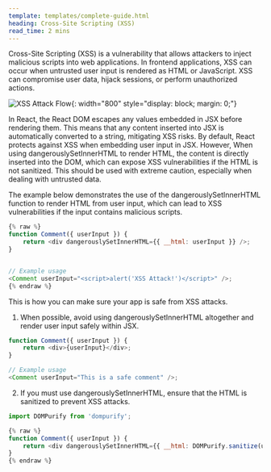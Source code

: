 ```yaml
---
template: templates/complete-guide.html
heading: Cross-Site Scripting (XSS)
read_time: 2 mins
---
```


Cross-Site Scripting (XSS) is a vulnerability that allows attackers to inject malicious scripts into web applications. In frontend applications, XSS can occur when untrusted user input is rendered as HTML or JavaScript. XSS can compromise user data, hijack sessions, or perform unauthorized actions.

![XSS Attack Flow]({{base_path}}/assets/img/complete-guides/fesecurity/image11.png){: width="800" style="display: block; margin: 0;"}


In React, the React DOM escapes any values embedded in JSX before rendering them. This means that any content inserted into JSX is automatically converted to a string, mitigating XSS risks. By default, React protects against XSS when embedding user input in JSX.
However, When using dangerouslySetInnerHTML to render HTML, the content is directly inserted into the DOM, which can expose XSS vulnerabilities if the HTML is not sanitized. This should be used with extreme caution, especially when dealing with untrusted data.

The example below demonstrates the use of the dangerouslySetInnerHTML function to render HTML from user input, which can lead to XSS vulnerabilities if the input contains malicious scripts.

```javascript 
{% raw %}
function Comment({ userInput }) {
    return <div dangerouslySetInnerHTML={{ __html: userInput }} />;
}


// Example usage
<Comment userInput="<script>alert('XSS Attack!')</script>" />;
{% endraw %} 

```


This is how you can make sure your app is safe from XSS attacks. 

1. When possible, avoid using dangerouslySetInnerHTML altogether and render user input safely within JSX.

```javascript 
function Comment({ userInput }) {
    return <div>{userInput}</div>;
}

// Example usage
<Comment userInput="This is a safe comment" />;

```


2. If you must use dangerouslySetInnerHTML, ensure that the HTML is sanitized to prevent XSS attacks.


```javascript 
import DOMPurify from 'dompurify';

{% raw %}
function Comment({ userInput }) {
    return <div dangerouslySetInnerHTML={{ __html: DOMPurify.sanitize(userInput) }} />;
}
{% endraw %} 


```







